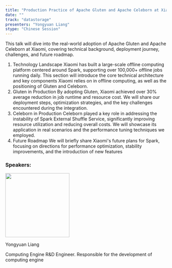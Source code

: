 ```yaml
---
title: "Production Practice of Apache Gluten and Apache Celeborn at Xiaomi"
date: ""
track: "datastorage"
presenters: "Yongyuan Liang"
stype: "Chinese Session"
---
```


This talk will dive into the real-world adoption of Apache Gluten and Apache Celeborn at Xiaomi, covering technical background, deployment journey, challenges, and future roadmap.
1. Technology Landscape
Xiaomi has built a large-scale offline computing platform centered around Spark, supporting over 100,000+ offline jobs running daily. This section will introduce the core technical architecture and key components Xiaomi relies on in offline computing, as well as the positioning of Gluten and Celeborn.
2.  Gluten in Production
By adopting Gluten, Xiaomi achieved over 30% average reduction in job runtime and resource cost. We will share our deployment steps, optimization strategies, and the key challenges encountered during the integration.
3. Celeborn in Production
Celeborn played a key role in addressing the instability of Spark External Shuffle Service, significantly improving resource utilization and reducing overall costs. We will showcase its application in real scenarios and the performance tuning techniques we employed.
4. Future Roadmap
We will briefly share Xiaomi's future plans for Spark, focusing on directions for performance optimization, stability improvements, and the introduction of new features

### Speakers:


<img src="https://sessionize.com/image/791b-400o400o1-MfKwkHsY6VSRSHfZmGQa7o.jpg" width="200" /><br/>

Yongyuan Liang

Computing Engine R&D Engineer. Responsible for the development of computing engine

